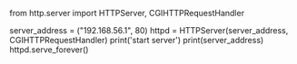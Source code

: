 from http.server import HTTPServer, CGIHTTPRequestHandler

server_address = ("192.168.56.1", 80)
httpd = HTTPServer(server_address, CGIHTTPRequestHandler)
print('start server')
print(server_address)
httpd.serve_forever()

